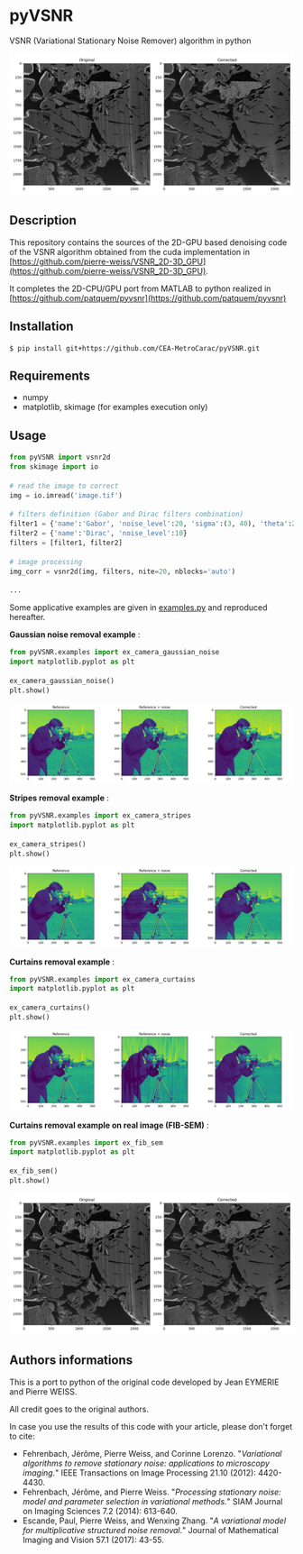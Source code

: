 # pyVSNR
VSNR (Variational Stationary Noise Remover) algorithm in python

![](pyVSNR/data/fib_sem_comp.png)

## Description

This repository contains the sources of the 2D-GPU based denoising code of
 the VSNR algorithm obtained from the cuda implementation in 
 [https://github.com/pierre-weiss/VSNR_2D-3D_GPU](https://github.com/pierre-weiss/VSNR_2D-3D_GPU).

It completes the 2D-CPU/GPU port from MATLAB to python realized in
[https://github.com/patquem/pyvsnr](https://github.com/patquem/pyvsnr)

 
## Installation

    $ pip install git+https://github.com/CEA-MetroCarac/pyVSNR.git

## Requirements

- numpy
- matplotlib, skimage (for examples execution only)

## Usage


```python
from pyVSNR import vsnr2d
from skimage import io

# read the image to correct
img = io.imread('image.tif')

# filters definition (Gabor and Dirac filters combination)
filter1 = {'name':'Gabor', 'noise_level':20, 'sigma':(3, 40), 'theta':210}
filter2 = {'name':'Dirac', 'noise_level':10}
filters = [filter1, filter2]

# image processing
img_corr = vsnr2d(img, filters, nite=20, nblocks='auto')

...
```
Some applicative examples are given in 
[examples.py](pyVSNR/examples.py) and reproduced hereafter. 


**Gaussian noise removal example** :

```python
from pyVSNR.examples import ex_camera_gaussian_noise 
import matplotlib.pyplot as plt

ex_camera_gaussian_noise() 
plt.show()
```
![](pyVSNR/data/camera_gaussian_noise_comp.png)
 
**Stripes removal example** :

```python
from pyVSNR.examples import ex_camera_stripes
import matplotlib.pyplot as plt
 
ex_camera_stripes()
plt.show()
```
![](pyVSNR/data/camera_stripes_comp.png)

**Curtains removal example** :

```python
from pyVSNR.examples import ex_camera_curtains
import matplotlib.pyplot as plt
 
ex_camera_curtains()
plt.show() 
```
![](pyVSNR/data/camera_curtains_comp.png)

**Curtains removal example on real image (FIB-SEM)** :

```python
from pyVSNR.examples import ex_fib_sem
import matplotlib.pyplot as plt

ex_fib_sem()
plt.show() 
```
![](pyVSNR/data/fib_sem_comp.png)


## Authors informations

This is a port to python of the original code developed by Jean EYMERIE
 and Pierre WEISS.

All credit goes to the original authors.

In case you use the results of this code with your article, please don't forget
to cite:

- Fehrenbach, Jérôme, Pierre Weiss, and Corinne Lorenzo. "*Variational algorithms to remove stationary noise: applications to microscopy imaging.*" IEEE Transactions on Image Processing 21.10 (2012): 4420-4430.
- Fehrenbach, Jérôme, and Pierre Weiss. "*Processing stationary noise: model and parameter selection in variational methods.*" SIAM Journal on Imaging Sciences 7.2 (2014): 613-640.
- Escande, Paul, Pierre Weiss, and Wenxing Zhang. "*A variational model for multiplicative structured noise removal.*" Journal of Mathematical Imaging and Vision 57.1 (2017): 43-55.

